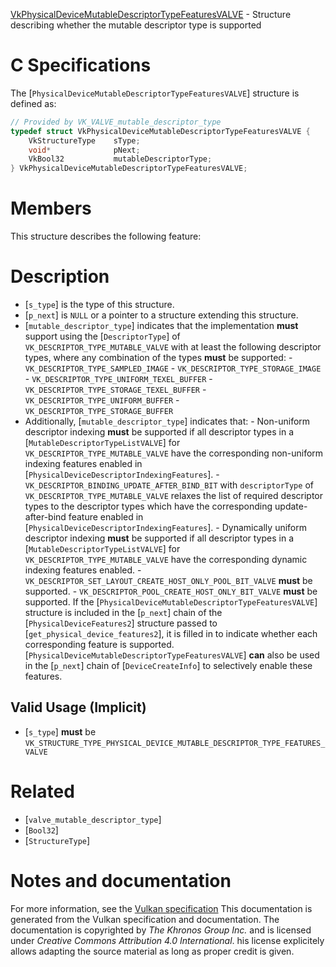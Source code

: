 [VkPhysicalDeviceMutableDescriptorTypeFeaturesVALVE](https://www.khronos.org/registry/vulkan/specs/1.3-extensions/man/html/VkPhysicalDeviceMutableDescriptorTypeFeaturesVALVE.html) - Structure describing whether the mutable descriptor type is supported

# C Specifications
The [`PhysicalDeviceMutableDescriptorTypeFeaturesVALVE`] structure is
defined as:
```c
// Provided by VK_VALVE_mutable_descriptor_type
typedef struct VkPhysicalDeviceMutableDescriptorTypeFeaturesVALVE {
    VkStructureType    sType;
    void*              pNext;
    VkBool32           mutableDescriptorType;
} VkPhysicalDeviceMutableDescriptorTypeFeaturesVALVE;
```

# Members
This structure describes the following feature:

# Description
- [`s_type`] is the type of this structure.
- [`p_next`] is `NULL` or a pointer to a structure extending this structure.
- [`mutable_descriptor_type`] indicates that the implementation  **must**  support using the [`DescriptorType`] of `VK_DESCRIPTOR_TYPE_MUTABLE_VALVE` with at least the following descriptor types, where any combination of the types  **must**  be supported:  - `VK_DESCRIPTOR_TYPE_SAMPLED_IMAGE`  - `VK_DESCRIPTOR_TYPE_STORAGE_IMAGE`  - `VK_DESCRIPTOR_TYPE_UNIFORM_TEXEL_BUFFER`  - `VK_DESCRIPTOR_TYPE_STORAGE_TEXEL_BUFFER`  - `VK_DESCRIPTOR_TYPE_UNIFORM_BUFFER`  - `VK_DESCRIPTOR_TYPE_STORAGE_BUFFER` 
- Additionally, [`mutable_descriptor_type`] indicates that:  - Non-uniform descriptor indexing  **must**  be supported if all descriptor types in a [`MutableDescriptorTypeListVALVE`] for `VK_DESCRIPTOR_TYPE_MUTABLE_VALVE` have the corresponding non-uniform indexing features enabled in [`PhysicalDeviceDescriptorIndexingFeatures`].  - `VK_DESCRIPTOR_BINDING_UPDATE_AFTER_BIND_BIT` with `descriptorType` of `VK_DESCRIPTOR_TYPE_MUTABLE_VALVE` relaxes the list of required descriptor types to the descriptor types which have the corresponding update-after-bind feature enabled in [`PhysicalDeviceDescriptorIndexingFeatures`].  - Dynamically uniform descriptor indexing  **must**  be supported if all descriptor types in a [`MutableDescriptorTypeListVALVE`] for `VK_DESCRIPTOR_TYPE_MUTABLE_VALVE` have the corresponding dynamic indexing features enabled.  - `VK_DESCRIPTOR_SET_LAYOUT_CREATE_HOST_ONLY_POOL_BIT_VALVE` **must**  be supported.  - `VK_DESCRIPTOR_POOL_CREATE_HOST_ONLY_BIT_VALVE` **must**  be supported. 
If the [`PhysicalDeviceMutableDescriptorTypeFeaturesVALVE`] structure is included in the [`p_next`] chain of the
[`PhysicalDeviceFeatures2`] structure passed to
[`get_physical_device_features2`], it is filled in to indicate whether each
corresponding feature is supported.
[`PhysicalDeviceMutableDescriptorTypeFeaturesVALVE`] **can**  also be used in the [`p_next`] chain of
[`DeviceCreateInfo`] to selectively enable these features.
## Valid Usage (Implicit)
-  [`s_type`] **must**  be `VK_STRUCTURE_TYPE_PHYSICAL_DEVICE_MUTABLE_DESCRIPTOR_TYPE_FEATURES_VALVE`

# Related
- [`valve_mutable_descriptor_type`]
- [`Bool32`]
- [`StructureType`]

# Notes and documentation
For more information, see the [Vulkan specification](https://www.khronos.org/registry/vulkan/specs/1.3-extensions/html/vkspec.html)
This documentation is generated from the Vulkan specification and documentation.
The documentation is copyrighted by *The Khronos Group Inc.* and is licensed under *Creative Commons Attribution 4.0 International*.
his license explicitely allows adapting the source material as long as proper credit is given.
        